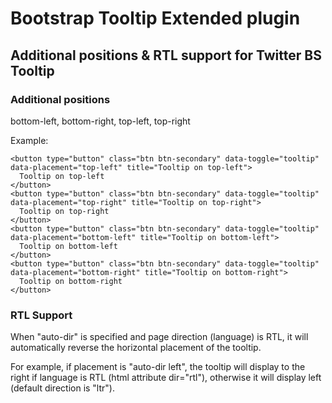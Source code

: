 # Bootstrap Tooltip Extended plugin
## Additional positions & RTL support for Twitter BS Tooltip

### Additional positions
bottom-left, bottom-right, top-left, top-right

Example:

```
<button type="button" class="btn btn-secondary" data-toggle="tooltip" data-placement="top-left" title="Tooltip on top-left">
  Tooltip on top-left
</button>
<button type="button" class="btn btn-secondary" data-toggle="tooltip" data-placement="top-right" title="Tooltip on top-right">
  Tooltip on top-right
</button>
<button type="button" class="btn btn-secondary" data-toggle="tooltip" data-placement="bottom-left" title="Tooltip on bottom-left">
  Tooltip on bottom-left
</button>
<button type="button" class="btn btn-secondary" data-toggle="tooltip" data-placement="bottom-right" title="Tooltip on bottom-right">
  Tooltip on bottom-right
</button>
```

### RTL Support
When "auto-dir" is specified and page direction (language) is RTL, it will automatically reverse the horizontal placement of the tooltip.

For example, if placement is "auto-dir left", the tooltip will display to the right if language is RTL (html attribute dir="rtl"), otherwise it will display left (default direction is "ltr").
